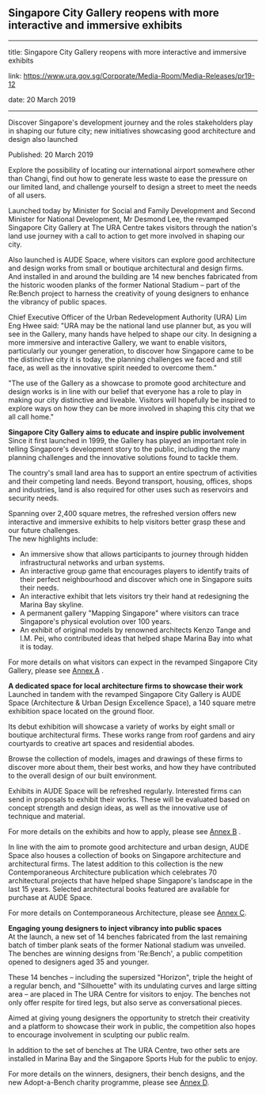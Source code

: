 ## Singapore City Gallery reopens with more interactive and immersive exhibits

---

title: Singapore City Gallery reopens with more interactive and immersive exhibits

link: https://www.ura.gov.sg/Corporate/Media-Room/Media-Releases/pr19-12

date: 20 March 2019

---

Discover Singapore's development journey and the roles stakeholders play in shaping our future city; new initiatives showcasing good architecture and design also launched

Published: 20 March 2019

Explore the possibility of locating our international airport somewhere other than Changi, find out how to generate less waste to ease the pressure on our limited land, and challenge yourself to design a street to meet the needs of all users.

Launched today by Minister for Social and Family Development and Second Minister for National Development, Mr Desmond Lee, the revamped Singapore City Gallery at The URA Centre takes visitors through the nation's land use journey with a call to action to get more involved in shaping our city.

Also launched is AUDE Space, where visitors can explore good architecture and design works from small or boutique architectural and design firms. And installed in and around the building are 14 new benches fabricated from the historic wooden planks of the former National Stadium – part of the Re:Bench project to harness the creativity of young designers to enhance the vibrancy of public spaces.

Chief Executive Officer of the Urban Redevelopment Authority (URA) Lim Eng Hwee said: "URA may be the national land use planner but, as you will see in the Gallery, many hands have helped to shape our city. In designing a more immersive and interactive Gallery, we want to enable visitors, particularly our younger generation, to discover how Singapore came to be the distinctive city it is today, the planning challenges we faced and still face, as well as the innovative spirit needed to overcome them."

"The use of the Gallery as a showcase to promote good architecture and design works is in line with our belief that everyone has a role to play in making our city distinctive and liveable. Visitors will hopefully be inspired to explore ways on how they can be more involved in shaping this city that we all call home."

**Singapore City Gallery aims to educate and inspire public involvement**  
Since it first launched in 1999, the Gallery has played an important role in telling Singapore's development story to the public, including the many planning challenges and the innovative solutions found to tackle them.

The country's small land area has to support an entire spectrum of activities and their competing land needs. Beyond transport, housing, offices, shops and industries, land is also required for other uses such as reservoirs and security needs.

Spanning over 2,400 square metres, the refreshed version offers new interactive and immersive exhibits to help visitors better grasp these and our future challenges.  
The new highlights include:

- An immersive show that allows participants to journey through hidden infrastructural networks and urban systems.
- An interactive group game that encourages players to identify traits of their perfect neighbourhood and discover which one in Singapore suits their needs.
- An interactive exhibit that lets visitors try their hand at redesigning the Marina Bay skyline.
- A permanent gallery "Mapping Singapore" where visitors can trace Singapore's physical evolution over 100 years.
- An exhibit of original models by renowned architects Kenzo Tange and I.M. Pei, who contributed ideas that helped shape Marina Bay into what it is today.

For more details on what visitors can expect in the revamped Singapore City Gallery, please see [Annex A](https://www.ura.gov.sg/-/media/Corporate/Media-Room/2019/Mar/pr19-12a.pdf) .

**A dedicated space for local architecture firms to showcase their work**  
Launched in tandem with the revamped Singapore City Gallery is AUDE Space (Architecture & Urban Design Excellence Space), a 140 square metre exhibition space located on the ground floor.

  
Its debut exhibition will showcase a variety of works by eight small or boutique architectural firms. These works range from roof gardens and airy courtyards to creative art spaces and residential abodes.

Browse the collection of models, images and drawings of these firms to discover more about them, their best works, and how they have contributed to the overall design of our built environment.

Exhibits in AUDE Space will be refreshed regularly. Interested firms can send in proposals to exhibit their works. These will be evaluated based on concept strength and design ideas, as well as the innovative use of technique and material.

For more details on the exhibits and how to apply, please see [Annex B](https://www.ura.gov.sg/-/media/Corporate/Media-Room/2019/Mar/pr19-12b.pdf) .

In line with the aim to promote good architecture and urban design, AUDE Space also houses a collection of books on Singapore architecture and architectural firms. The latest addition to this collection is the new Contemporaneous Architecture publication which celebrates 70 architectural projects that have helped shape Singapore's landscape in the last 15 years. Selected architectural books featured are available for purchase at AUDE Space.

For more details on Contemporaneous Architecture, please see [Annex C](https://www.ura.gov.sg/-/media/Corporate/Media-Room/2019/Mar/pr19-12c.pdf).

**Engaging young designers to inject vibrancy into public spaces**  
At the launch, a new set of 14 benches fabricated from the last remaining batch of timber plank seats of the former National stadium was unveiled. The benches are winning designs from 'Re:Bench', a public competition opened to designers aged 35 and younger.

These 14 benches – including the supersized "Horizon", triple the height of a regular bench, and "Silhouette" with its undulating curves and large sitting area – are placed in The URA Centre for visitors to enjoy. The benches not only offer respite for tired legs, but also serve as conversational pieces.

Aimed at giving young designers the opportunity to stretch their creativity and a platform to showcase their work in public, the competition also hopes to encourage involvement in sculpting our public realm.

In addition to the set of benches at The URA Centre, two other sets are installed in Marina Bay and the Singapore Sports Hub for the public to enjoy.

For more details on the winners, designers, their bench designs, and the new Adopt-a-Bench charity programme, please see [Annex D](https://www.ura.gov.sg/-/media/Corporate/Media-Room/2019/Mar/pr19-12d.pdf).
